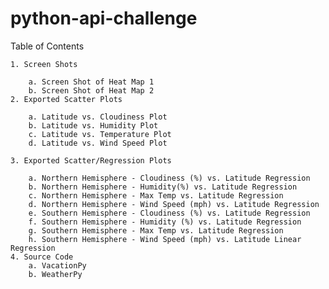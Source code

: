 # python-api-challenge
Table of Contents

    1. Screen Shots

        a. Screen Shot of Heat Map 1
        b. Screen Shot of Heat Map 2
    2. Exported Scatter Plots
    
        a. Latitude vs. Cloudiness Plot
        b. Latitude vs. Humidity Plot
        c. Latitude vs. Temperature Plot
        d. Latitude vs. Wind Speed Plot

    3. Exported Scatter/Regression Plots
    
        a. Northern Hemisphere - Cloudiness (%) vs. Latitude Regression
        b. Northern Hemisphere - Humidity(%) vs. Latitude Regression
        c. Northern Hemisphere - Max Temp vs. Latitude Regression
        d. Northern Hemisphere - Wind Speed (mph) vs. Latitude Regression
        e. Southern Hemisphere - Cloudiness (%) vs. Latitude Regression
        f. Southern Hemisphere - Humidity (%) vs. Latitude Regression
        g. Southern Hemisphere - Max Temp vs. Latitude Regression
        h. Southern Hemisphere - Wind Speed (mph) vs. Latitude Linear Regression
    4. Source Code
        a. VacationPy
        b. WeatherPy

